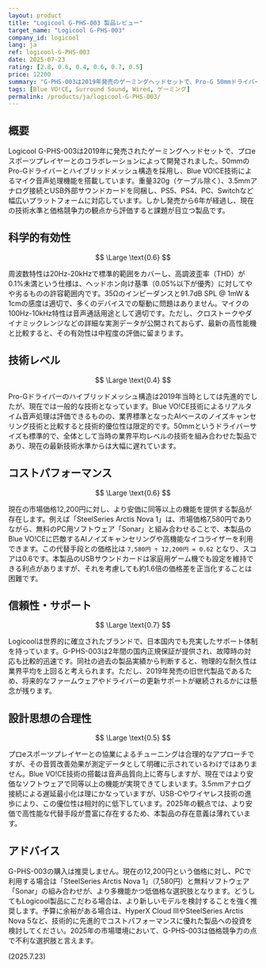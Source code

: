 ```yaml
---
layout: product
title: "Logicool G-PHS-003 製品レビュー"
target_name: "Logicool G-PHS-003"
company_id: logicool
lang: ja
ref: logicool-G-PHS-003
date: 2025-07-23
rating: [2.8, 0.6, 0.4, 0.6, 0.7, 0.5]
price: 12200
summary: "G-PHS-003は2019年発売のゲーミングヘッドセットで、Pro-G 50mmドライバーとBlue VO!CE技術を搭載しています。しかし、現在の市場価格12,200円に対し、SteelSeries Arctis Nova 1が7,580円でソフトウェア経由の同等機能を提供するため、コストパフォーマンスが劣る製品です。"
tags: [Blue VO!CE, Surround Sound, Wired, ゲーミング]
permalink: /products/ja/logicool-G-PHS-003/
---
```

## 概要

Logicool G-PHS-003は2019年に発売されたゲーミングヘッドセットで、プロeスポーツプレイヤーとのコラボレーションによって開発されました。50mmのPro-Gドライバーとハイブリッドメッシュ構造を採用し、Blue VO!CE技術によるマイク音声処理機能を搭載しています。重量320g（ケーブル除く）、3.5mmアナログ接続とUSB外部サウンドカードを同梱し、PS5、PS4、PC、Switchなど幅広いプラットフォームに対応しています。しかし発売から6年が経過し、現在の技術水準と価格競争力の観点から評価すると課題が目立つ製品です。

## 科学的有効性

$$ \Large \text{0.6} $$

周波数特性は20Hz-20kHzで標準的範囲をカバーし、高調波歪率（THD）が0.1%未満という仕様は、ヘッドホン向け基準（0.05%以下が優秀）に対してやや劣るものの許容範囲内です。35Ωのインピーダンスと91.7dB SPL @ 1mW & 1cmの感度は適切で、多くのデバイスでの駆動に問題はありません。マイクの100Hz-10kHz特性は音声通話用途として適切です。ただし、クロストークやダイナミックレンジなどの詳細な実測データが公開されておらず、最新の高性能機と比較すると、その有効性は中程度の評価に留まります。

## 技術レベル

$$ \Large \text{0.4} $$

Pro-Gドライバーのハイブリッドメッシュ構造は2019年当時としては先進的でしたが、現在では一般的な技術となっています。Blue VO!CE技術によるリアルタイム音声処理は評価できるものの、業界標準となったAIベースのノイズキャンセリング技術と比較すると技術的優位性は限定的です。50mmというドライバーサイズも標準的で、全体として当時の業界平均レベルの技術を組み合わせた製品であり、現在の最新技術水準からは大幅に遅れています。

## コストパフォーマンス

$$ \Large \text{0.6} $$

現在の市場価格12,200円に対し、より安価に同等以上の機能を提供する製品が存在します。例えば「SteelSeries Arctis Nova 1」は、市場価格7,580円でありながら、無料のPC用ソフトウェア「Sonar」と組み合わせることで、本製品のBlue VO!CEに匹敵するAIノイズキャンセリングや高機能なイコライザーを利用できます。この代替手段との価格比は `7,580円 ÷ 12,200円 = 0.62` となり、スコアは0.6です。本製品のUSBサウンドカードは家庭用ゲーム機でも設定を維持できる利点がありますが、それを考慮しても約1.6倍の価格差を正当化することは困難です。

## 信頼性・サポート

$$ \Large \text{0.7} $$

Logicoolは世界的に確立されたブランドで、日本国内でも充実したサポート体制を持っています。G-PHS-003は2年間の国内正規保証が提供され、故障時の対応も比較的迅速です。同社の過去の製品実績から判断すると、物理的な耐久性は業界平均を上回ると考えられます。ただし、2019年発売の旧世代製品であるため、将来的なファームウェアやドライバーの更新サポートが継続されるかには懸念が残ります。

## 設計思想の合理性

$$ \Large \text{0.5} $$

プロeスポーツプレイヤーとの協業によるチューニングは合理的なアプローチですが、その音質改善効果が測定データとして明確に示されているわけではありません。Blue VO!CE技術の搭載は音声品質向上に寄与しますが、現在ではより安価なソフトウェアで同等以上の機能が実現できてしまいます。3.5mmアナログ接続による遅延最小化は理にかなっていますが、USB-Cやワイヤレス技術の進歩により、この優位性は相対的に低下しています。2025年の観点では、より安価で高性能な代替手段が豊富に存在するため、本製品の存在意義は薄れています。

## アドバイス

G-PHS-003の購入は推奨しません。現在の12,200円という価格に対し、PCで利用する場合は「SteelSeries Arctis Nova 1」（7,580円）と無料ソフトウェア「Sonar」の組み合わせが、より多機能かつ低価格な選択肢となります。どうしてもLogicool製品にこだわる場合は、より新しいモデルを検討することを強く推奨します。予算に余裕がある場合は、HyperX Cloud IIIやSteelSeries Arctis Nova 5など、技術的に先進的でコストパフォーマンスに優れた製品への投資を検討してください。2025年の市場環境において、G-PHS-003は価格競争力の点で不利な選択肢と言えます。

(2025.7.23)
